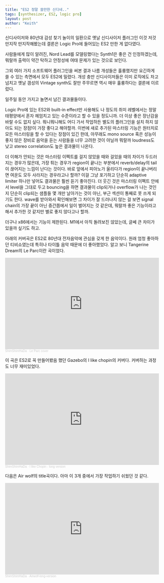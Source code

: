 ```yaml
---
title: "ES2 정말 쓸만한 신디네.."
tags: [synthesizer, ES2, logic pro]
layout: post
author: "Keith"
---
```


신디사이저와 80년대 감성 찾기 놀이의 일환으로 옛날 신디사이저 플러그인 이것 저것 만지작 만지작해봤는데 결론은 Logic Pro에 들어있는 ES2 만한 게 없다였다.

사람들에게 많이 알려진, Nord Lead를 모델링했다는 Synth1은 좋은 건 인정하겠는데, 뭐랄까 출력이 약간 탁하고 안정성에 여태 문제가 있는 것으로 보인다.

그외 여러 가지 소프트웨어 플러그인을 써본 결과 나름 개성들은 훌륭했지만 요긴하게 쓸 수 있는 측면에서 모두 ES2에 밀렸다. 개성 충만 신디사이저들은 이미 로직에도 차고 넘치고 옛날 갬성의 Vintage synth도 잘만 주무르면 역시 매우 훌륭하다는 결론에 이르렀다.

일주일 동안 가지고 놀면서 남긴 결과물들이다.

Logic Pro에 있는 ES2와 built-in effect만 사용해도 나 정도의 취미 레벨에서는 정말 태평양에서 혼자 헤엄치고 있는 수준이라고 할 수 있을 정도니까. 더 이상 좋은 장난감을 바랄 수도 없지 싶다. 뭐니뭐니해도 어디 가서 작업하든 별도의 플러그인을 설치 하지 않아도 되는 장점!이 가장 좋다고 해야할까. 이번에 새로 추가된 마스터링 기능은 원터치로 모든 마스터링을 할 수 있다는 장점이 있긴 한데, 아무래도 mono source 혹은 성능이 좋지 않은 장비로 음악을 듣는 사람들을 너무 고려한 것이 아닐까 뭐랄까 loudness도 낮고 stereo correlation도 높은 결과물이 나온다. 

더 이해가 안되는 것은 마스터링 이펙트를 걸지 않았을 때와 걸었을 때의 차이가 두드러지는 경우가 많은데, 가장 튀는 경우가 region이 끝나는 부분에서 reverb/delay의 tail이 끊어지는 느낌이 난다는 것이다. 바로 앞에서 피아노가 울리다가 region이 끝나버리면 여운도 모두 사라지는 경우라고나 할까? 이걸 그냥 포기하고 단순히 adaptive limiter 하나만 넣어도 결과물은 훨씬 듣기 좋아진다. 더 웃긴 것은 마스터링 이펙트 안에서 level을 그대로 두고 bouncing을 하면 결과물이 clip되거나 overflow가 나는 것인지 단순히 clip되는 샘플들 몇 개만 날아가는 것이 아닌, 부근 섹션이 통째로 못 쓰게 되기도 한다. wave를 받아와서 확인해보면 그 차이가 잘 드러나지 않는 걸 보면 signal chain의 가장 끝이 아닌 중간쯤에서 일이 벌어지는 것 같은데, 뭐랄까 좋은 기능이라고 해서 추가한 것 같지만 별로 좋지 않다고나 할까. 

더구나 x86에서는 기능이 제한된다. M1에서 아직 돌려보진 않았는데, 글쎄 큰 차이가 있을까 싶기도 하고.

아래의 커버곡은 ES2로 80년대 전자음악에 관심을 갖게 한 음악이다. 원래 엄청 좋아하던 티비쇼였는데 특히나 타이틀 음악 때문에 더 좋아했었다. 알고 보니 Tangerine Dream의 Le Parc이란 곡이었다.

<iframe width="100%" height="300" scrolling="no" frameborder="no" allow="autoplay" src="https://w.soundcloud.com/player/?url=https%3A//api.soundcloud.com/tracks/1838117307&color=%23ff5500&auto_play=false&hide_related=false&show_comments=true&show_user=true&show_reposts=false&show_teaser=true&visual=true"></iframe><div style="font-size: 10px; color: #cccccc;line-break: anywhere;word-break: normal;overflow: hidden;white-space: nowrap;text-overflow: ellipsis; font-family: Interstate,Lucida Grande,Lucida Sans Unicode,Lucida Sans,Garuda,Verdana,Tahoma,sans-serif;font-weight: 100;"><a href="https://soundcloud.com/zzzzbabebabe" title="ShimShimHaDa" target="_blank" style="color: #cccccc; text-decoration: none;">ShimShimHaDa</a> · <a href="https://soundcloud.com/zzzzbabebabe/le-parc-cover" title="Le Parc cover" target="_blank" style="color: #cccccc; text-decoration: none;">Le Parc cover</a></div>

이 곡은 ES2로 꼭 만들어봤음 했던 Gazebo의 I like chopin의 커버다. 커버하는 과정도 너무 재미있었다. 

<iframe width="100%" height="300" scrolling="no" frameborder="no" allow="autoplay" src="https://w.soundcloud.com/player/?url=https%3A//api.soundcloud.com/tracks/1838116536&color=%23ff5500&auto_play=false&hide_related=false&show_comments=true&show_user=true&show_reposts=false&show_teaser=true&visual=true"></iframe><div style="font-size: 10px; color: #cccccc;line-break: anywhere;word-break: normal;overflow: hidden;white-space: nowrap;text-overflow: ellipsis; font-family: Interstate,Lucida Grande,Lucida Sans Unicode,Lucida Sans,Garuda,Verdana,Tahoma,sans-serif;font-weight: 100;"><a href="https://soundcloud.com/zzzzbabebabe" title="ShimShimHaDa" target="_blank" style="color: #cccccc; text-decoration: none;">ShimShimHaDa</a> · <a href="https://soundcloud.com/zzzzbabebabe/i-like-chopin-long-version" title="I like Chopin - long version" target="_blank" style="color: #cccccc; text-decoration: none;">I like Chopin - long version</a></div>

다음은 Air wolf의 title곡이다. 아마 이 3개 중에서 가장 작업하기 쉬웠던 것 같다.

<iframe width="100%" height="300" scrolling="no" frameborder="no" allow="autoplay" src="https://w.soundcloud.com/player/?url=https%3A//api.soundcloud.com/tracks/1838107242&color=%23ff5500&auto_play=false&hide_related=false&show_comments=true&show_user=true&show_reposts=false&show_teaser=true&visual=true"></iframe><div style="font-size: 10px; color: #cccccc;line-break: anywhere;word-break: normal;overflow: hidden;white-space: nowrap;text-overflow: ellipsis; font-family: Interstate,Lucida Grande,Lucida Sans Unicode,Lucida Sans,Garuda,Verdana,Tahoma,sans-serif;font-weight: 100;"><a href="https://soundcloud.com/zzzzbabebabe" title="ShimShimHaDa" target="_blank" style="color: #cccccc; text-decoration: none;">ShimShimHaDa</a> · <a href="https://soundcloud.com/zzzzbabebabe/air-wolf-long-version" title="Airwolf-long-version" target="_blank" style="color: #cccccc; text-decoration: none;">Airwolf-long-version</a></div>
